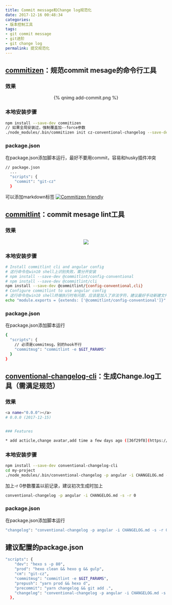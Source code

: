 ```yaml
---
title: Commit message和Change log规范化
date: 2017-12-16 00:48:34
categories:
- 版本控制工具
tags:
- git commit message
- git进阶
- git change log
permalink: 提交规范化
---
```


## [commitizen](https://github.com/commitizen/cz-cli)：规范commit mesage的命令行工具

### 效果

<div align="center">{% qnimg add-commit.png %}</div>

<!--more-->

### 本地安装步骤

```bash
npm install --save-dev commitizen
// 如果全局安装过，强制覆盖加--force参数
./node_modules/.bin/commitizen init cz-conventional-changelog --save-dev --save-exact
```

### package.json

在package.json添加脚本运行，最好不要用commit，容易和husky插件冲突

```bash
// package.json
  ...
  "scripts": {
    "commit": "git-cz"
  }
```

可以添加markdown标签
[![Commitizen friendly](https://img.shields.io/badge/commitizen-friendly-brightgreen.svg)](http://commitizen.github.io/cz-cli/)

## [commitlint](https://github.com/marionebl/commitlint)：commit mesage lint工具

### 效果

<div align="center"><img class="NoNeedOptimize" src="http://p6aicz9r2.bkt.clouddn.com/static/images/commitlint.svg"/></div>

### 本地安装步骤

```bash
# Install commitlint cli and angular config
# 这行命令在win10 shell上识别失败，需分开安装
# npm install --save-dev @commitlint/config-conventional
# npm install --save-dev @commitlint/cli
npm install --save-dev @commitlint/{config-conventional,cli}
# Configure commitlint to use angular config
# 这行命令在win10 shell终端执行时有问题，应该是加入了非法字符，建议最好手动新建文件
echo "module.exports = {extends: ['@commitlint/config-conventional']}" > commitlint.config.js
```

### package.json

在package.json添加脚本运行

```bash
{
  "scripts": {
    // 必须是commitmsg，别的hook不行
    "commitmsg": "commitlint -e $GIT_PARAMS"
  }
}
```

## [conventional-changelog-cli](https://github.com/conventional-changelog/conventional-changelog/tree/master/packages/conventional-changelog-cli)：生成Change.log工具（需满足规范）

### 效果

```bash
<a name="0.0.0"></a>
# 0.0.0 (2017-12-15)


### Features

* add acticle,change avatar,add time a few days ago ([36f29f8](https://github.com/towavephone/TowavePhoneBlog/commit/36f29f8))

```

### 本地安装步骤

```bash
npm install --save-dev conventional-changelog-cli
cd my-project
./node_modules/.bin/conventional-changelog -p angular -i CHANGELOG.md -s
```

加上-r 0参数覆盖以前记录，建议初次生成时加上

```bash
conventional-changelog -p angular -i CHANGELOG.md -s -r 0
```

### package.json

在package.json添加脚本运行

```bash
"changelog": "conventional-changelog -p angular -i CHANGELOG.md -s -r 0".
```

## 建议配置的package.json

```bash
"scripts": {
    "dev": "hexo s -p 80",
    "prod": "hexo clean && hexo g && gulp",
    "cm": "git-cz",
    "commitmsg": "commitlint -e $GIT_PARAMS",
    "prepush": "yarn prod && hexo d",
    "precommit": "yarn changelog && git add .",
    "changelog": "conventional-changelog -p angular -i CHANGELOG.md -s -r 0"
  },
```